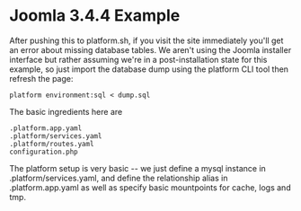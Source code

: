 Joomla 3.4.4 Example
====================

After pushing this to platform.sh, if you visit the site immediately you'll get an error about missing database tables.
We aren't using the Joomla installer interface but rather assuming we're in a post-installation state for this example,
so just import the database dump using the platform CLI tool then refresh the page:

    platform environment:sql < dump.sql


The basic ingredients here are

    .platform.app.yaml
    .platform/services.yaml
    .platform/routes.yaml
    configuration.php

The platform setup is very basic -- we just define a mysql instance in .platform/services.yaml, and define
the relationship alias in .platform.app.yaml as well as specify basic mountpoints for cache, logs and tmp.
